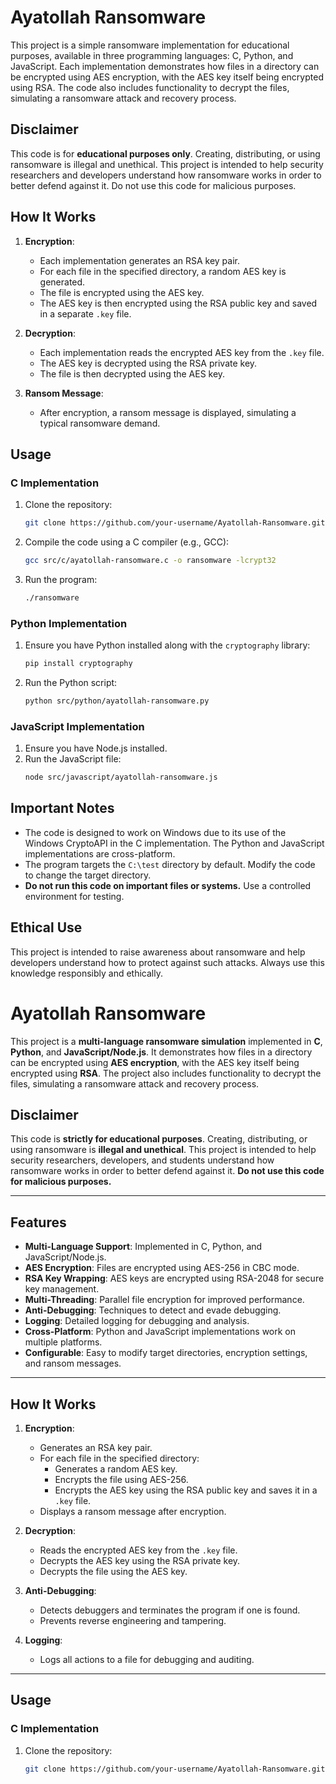 # Ayatollah Ransomware

This project is a simple ransomware implementation for educational purposes, available in three programming languages: C, Python, and JavaScript. Each implementation demonstrates how files in a directory can be encrypted using AES encryption, with the AES key itself being encrypted using RSA. The code also includes functionality to decrypt the files, simulating a ransomware attack and recovery process.

## **Disclaimer**
This code is for **educational purposes only**. Creating, distributing, or using ransomware is illegal and unethical. This project is intended to help security researchers and developers understand how ransomware works in order to better defend against it. Do not use this code for malicious purposes.

## **How It Works**
1. **Encryption**:
   - Each implementation generates an RSA key pair.
   - For each file in the specified directory, a random AES key is generated.
   - The file is encrypted using the AES key.
   - The AES key is then encrypted using the RSA public key and saved in a separate `.key` file.

2. **Decryption**:
   - Each implementation reads the encrypted AES key from the `.key` file.
   - The AES key is decrypted using the RSA private key.
   - The file is then decrypted using the AES key.

3. **Ransom Message**:
   - After encryption, a ransom message is displayed, simulating a typical ransomware demand.

## **Usage**
### C Implementation
1. Clone the repository:
   ```bash
   git clone https://github.com/your-username/Ayatollah-Ransomware.git
   ```
2. Compile the code using a C compiler (e.g., GCC):
   ```bash
   gcc src/c/ayatollah-ransomware.c -o ransomware -lcrypt32
   ```
3. Run the program:
   ```bash
   ./ransomware
   ```

### Python Implementation
1. Ensure you have Python installed along with the `cryptography` library:
   ```bash
   pip install cryptography
   ```
2. Run the Python script:
   ```bash
   python src/python/ayatollah-ransomware.py
   ```

### JavaScript Implementation
1. Ensure you have Node.js installed.
2. Run the JavaScript file:
   ```bash
   node src/javascript/ayatollah-ransomware.js
   ```

## **Important Notes**
- The code is designed to work on Windows due to its use of the Windows CryptoAPI in the C implementation. The Python and JavaScript implementations are cross-platform.
- The program targets the `C:\test` directory by default. Modify the code to change the target directory.
- **Do not run this code on important files or systems.** Use a controlled environment for testing.

## **Ethical Use**
This project is intended to raise awareness about ransomware and help developers understand how to protect against such attacks. Always use this knowledge responsibly and ethically.


# Ayatollah Ransomware

This project is a **multi-language ransomware simulation** implemented in **C**, **Python**, and **JavaScript/Node.js**. It demonstrates how files in a directory can be encrypted using **AES encryption**, with the AES key itself being encrypted using **RSA**. The project also includes functionality to decrypt the files, simulating a ransomware attack and recovery process.

## **Disclaimer**
This code is **strictly for educational purposes**. Creating, distributing, or using ransomware is **illegal and unethical**. This project is intended to help security researchers, developers, and students understand how ransomware works in order to better defend against it. **Do not use this code for malicious purposes.**

---

## **Features**
- **Multi-Language Support**: Implemented in C, Python, and JavaScript/Node.js.
- **AES Encryption**: Files are encrypted using AES-256 in CBC mode.
- **RSA Key Wrapping**: AES keys are encrypted using RSA-2048 for secure key management.
- **Multi-Threading**: Parallel file encryption for improved performance.
- **Anti-Debugging**: Techniques to detect and evade debugging.
- **Logging**: Detailed logging for debugging and analysis.
- **Cross-Platform**: Python and JavaScript implementations work on multiple platforms.
- **Configurable**: Easy to modify target directories, encryption settings, and ransom messages.

---

## **How It Works**
1. **Encryption**:
   - Generates an RSA key pair.
   - For each file in the specified directory:
     - Generates a random AES key.
     - Encrypts the file using AES-256.
     - Encrypts the AES key using the RSA public key and saves it in a `.key` file.
   - Displays a ransom message after encryption.

2. **Decryption**:
   - Reads the encrypted AES key from the `.key` file.
   - Decrypts the AES key using the RSA private key.
   - Decrypts the file using the AES key.

3. **Anti-Debugging**:
   - Detects debuggers and terminates the program if one is found.
   - Prevents reverse engineering and tampering.

4. **Logging**:
   - Logs all actions to a file for debugging and auditing.

---

## **Usage**
### **C Implementation**
1. Clone the repository:
   ```bash
   git clone https://github.com/your-username/Ayatollah-Ransomware.git
